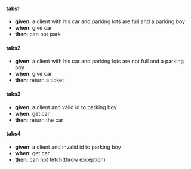 #### taks1
- **given**: a client with his car and parking lots are full and a parking boy
- **when**: give car
- **then**: can not park

#### taks2
- **given**: a client with his car and parking lots are not full and a parking boy
- **when**: give car
- **then**: return a ticket
 

#### taks3
- **given**: a client and valid id to parking boy
- **when**: get car 
- **then**: return the car

#### taks4
- **given**: a client and invalid id to parking boy
- **when**: get car 
- **then**: can not fetch(throw exception)